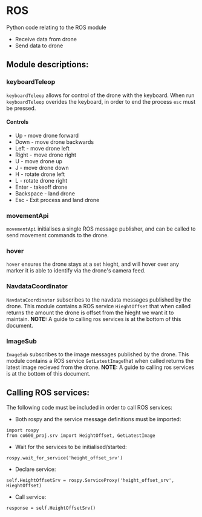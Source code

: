 # ROS

Python code relating to the ROS module

* Receive data from drone
* Send data to drone

## Module descriptions:

### keyboardTeleop

```keyboardTeleop``` allows for control of the drone with the keyboard. When run ```keyboardTeleop``` overides the keyboard, in order to end the process ```esc``` must be pressed.

#### Controls

* Up - move drone forward
* Down - move drone backwards
* Left - move drone left
* Right - move drone right
* U - move drone up
* J - move drone down
* H - rotate drone left
* L - rotate drone right
* Enter - takeoff drone
* Backspace - land drone
* Esc - Exit process and land drone

### movementApi

```movementApi``` initialises a single ROS message publisher, and can be called to send movement commands to the drone.

### hover

```hover``` ensures the drone stays at a set hieght, and will hover over any marker it is able to identify via the drone's camera feed.

### NavdataCoordinator

```NavdataCoordinator``` subscribes to the navdata messages published by the drone. This module contains a ROS service ```HieghtOffset``` that when called returns the amount the drone is offset from the hieght we want it to maintain. __NOTE:__ A guide to calling ros services is at the bottom of this document.

### ImageSub

```ImageSub``` subscribes to the image messages published by the drone. This module contains a ROS service ```GetLatestImage```that when called returns the latest image recieved from the drone. __NOTE:__ A guide to calling ros services is at the bottom of this document.

## Calling ROS services:

The following code must be included in order to call ROS services:

* Both rospy and the service message definitions must be imported:

```
import rospy
from co600_proj.srv import HeightOffset, GetLatestImage
```

* Wait for the services to be initialised/started:

```
rospy.wait_for_service('height_offset_srv')
```

* Declare service:

```
self.HeightOffsetSrv = rospy.ServiceProxy('height_offset_srv', HieghtOffset)
```

* Call service:

```
response = self.HeightOffsetSrv()
```



